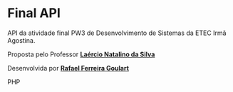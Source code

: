 # **Final API**
API da atividade final PW3 de Desenvolvimento de Sistemas da ETEC Irmã Agostina.

Proposta pelo Professor **[Laércio Natalino da Silva](https://github.com/lndsilva "Laércio's Github Page")**

Desenvolvida por **[Rafael Ferreira Goulart](https://github.com/RafaelEtec "Rafael's Github Page")**

PHP
